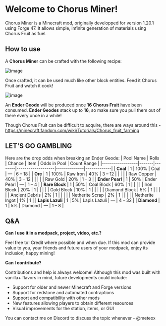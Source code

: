 # Welcome to Chorus Miner!

Chorus Miner is a Minecraft mod, originally developped for version 1.20.1 using Forge 47. It allows simple, infinite generation of materials using Chorus Fruit as fuel.

## How to use
A **Chorus Miner** can be crafted with the following recipe:

![image](https://github.com/user-attachments/assets/28143d09-642c-46b9-b417-0810dbfbbf59)

Once crafted, it can be used much like other block entities. Feed it Chorus Fruit and watch it cook!

![image](https://github.com/user-attachments/assets/22a0e566-b5aa-424e-8fa5-4f937508747a)


An **Ender Geode** will be produced once **16** **Chorus Fruit** have been consumed. **Ender Geodes** stack up to **16**, so make sure you pull them out of there every once in a while!  

Though Chorus Fruit can be difficult to acquire, there are ways around this - https://minecraft.fandom.com/wiki/Tutorials/Chorus_fruit_farming

## LET'S GO GAMBLING
Here are the drop odds when breaking an Ender Geode:
| Pool Name        | Rolls | Chance | Item              | Odds in Pool | Count Range |
|------------------|-------|--------|-------------------|--------------|-------------|
| **Coal**         | 1     | 100%   | Coal              | —            | 6 – 18      |
| **Ore**          | 1     | 100%   | Raw Iron          | 40%          | 3 – 12      |
|                  |       |        | Raw Copper        | 40%          | 3 – 12      |
|                  |       |        | Raw Gold          | 20%          | 1 – 3       |
| **Ender Pearl**  | 1     | 50%    | Ender Pearl       | —            | 1 – 4       |
| **Rare Block**   | 1     | 50%    | Coal Block        | 60%          | 1           |
|                  |       |        | Iron Block        | 20%          | 1           |
|                  |       |        | Gold Block        | 10%          | 1           |
|                  |       |        | Diamond Block     | 5%           | 1           |
|                  |       |        | Ancient Debris    | 2%           | 1           |
|                  |       |        | Netherite Scrap   | 2%           | 1           |
|                  |       |        | Netherite Ingot   | 1%           | 1           |
| **Lapis Lazuli** | 1     | 5%     | Lapis Lazuli      | —            | 4 – 32      |
| **Diamond**      | 1     | 5%     | Diamond           | —            | 1 – 8       |


## Q&A
**Can I use it in a modpack, project, video, etc.?**

Feel free to! Credit where possible and when due. If this mod can provide value to you, your friends and future users of your modpack, enjoy its inclusion, happy mining!

**Can I contribute?**

Contributions and help is always welcome! Although this mod was built with vanilla+ flavors in mind, future developments could include:

 - Support for older and newer Minecraft and Forge versions
 - Support for redstone and automated contraptions
 - Support and compatibility with other mods
 - New features allowing players to obtain different resources
 - Visual improvements for the station, items, or GUI

You can contact me on Discord to discuss the topic whenever - @meteox
